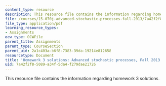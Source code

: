 ```yaml
---
content_type: resource
description: This resource file contains the information regarding homework 3 solutions.
file: /courses/15-070j-advanced-stochastic-processes-fall-2013/7a42f2f85089a34f5da4f279dae21726_MIT15_070JF13_Pset3_Sol.pdf
file_type: application/pdf
learning_resource_types:
- Assignments
ocw_type: OCWFile
parent_title: Assignments
parent_type: CourseSection
parent_uid: 2a1c403a-b6f8-7383-39da-19214e812658
resourcetype: Document
title: 'Homework 3 solutions: Advanced stochastic processes, Fall 2013'
uid: 7a42f2f8-5089-a34f-5da4-f279dae21726
---
```

This resource file contains the information regarding homework 3 solutions.

